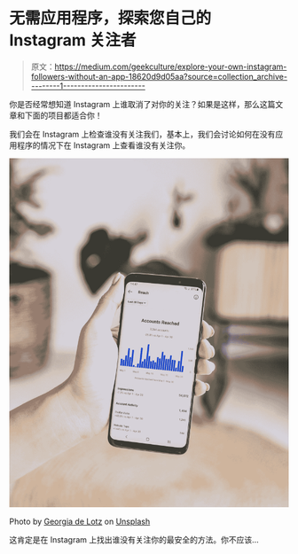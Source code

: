 # 无需应用程序，探索您自己的 Instagram 关注者

> 原文：<https://medium.com/geekculture/explore-your-own-instagram-followers-without-an-app-18620d9d05aa?source=collection_archive---------1----------------------->

你是否经常想知道 Instagram 上谁取消了对你的关注？如果是这样，那么这篇文章和下面的项目都适合你！

我们会在 Instagram 上检查谁没有关注我们，基本上，我们会讨论如何在没有应用程序的情况下在 Instagram 上查看谁没有关注你。

![](img/66c5a2712335db7e8404ae25f039b6b9.png)

Photo by [Georgia de Lotz](https://unsplash.com/@georgiadelotz?utm_source=medium&utm_medium=referral) on [Unsplash](https://unsplash.com?utm_source=medium&utm_medium=referral)

这肯定是在 Instagram 上找出谁没有关注你的最安全的方法。你不应该…